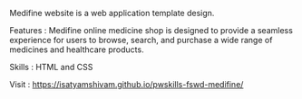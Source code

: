 Medifine website is a web application template design.

Features : Medifine online medicine shop is designed to provide a seamless experience for users to browse, search, and purchase a wide range of medicines and healthcare products.

Skills : HTML and CSS

Visit : https://isatyamshivam.github.io/pwskills-fswd-medifine/
